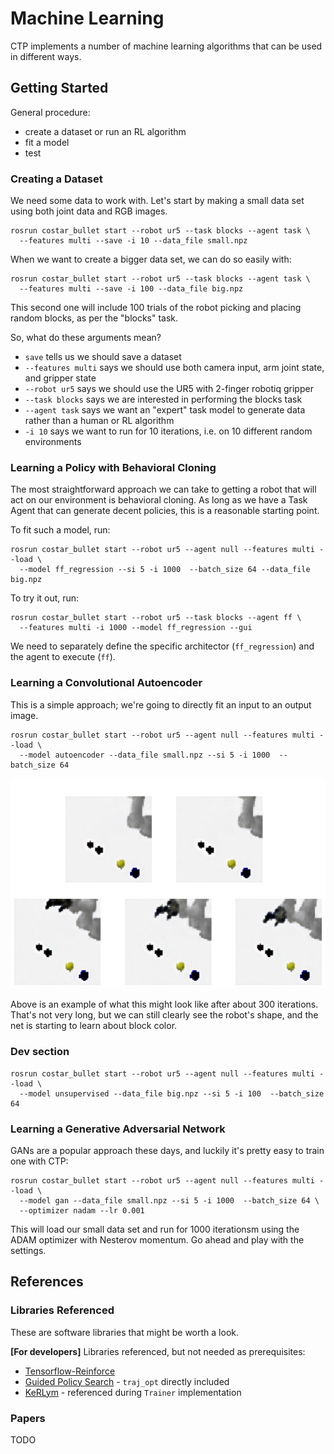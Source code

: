 
# Machine Learning 

CTP implements a number of machine learning algorithms that can be used in different ways.

## Getting Started

General procedure:
  - create a dataset or run an RL algorithm
  - fit a model
  - test

### Creating a Dataset

We need some data to work with. Let's start by making a small data set using both joint data and RGB images.

```
rosrun costar_bullet start --robot ur5 --task blocks --agent task \
  --features multi --save -i 10 --data_file small.npz
```

When we want to create a bigger data set, we can do so easily with:
```
rosrun costar_bullet start --robot ur5 --task blocks --agent task \
  --features multi --save -i 100 --data_file big.npz
```

This second one will include 100 trials of the robot picking and placing random blocks, as per the "blocks" task.

So, what do these arguments mean?
  - `save` tells us we should save a dataset
  - `--features multi` says we should use both camera input, arm joint state, and gripper state
  - `--robot ur5` says we should use the UR5 with 2-finger robotiq gripper
  - `--task blocks` says we are interested in performing the blocks task
  - `--agent task` says we want an "expert" task model to generate data rather than a human or RL algorithm
  - `-i 10` says we want to run for 10 iterations, i.e. on 10 different random environments

### Learning a Policy with Behavioral Cloning

The most straightforward approach we can take to getting a robot that will act on our environment is behavioral cloning. As long as we have a Task Agent that can generate decent policies, this is a reasonable starting point.

To fit such a model, run:
```
rosrun costar_bullet start --robot ur5 --agent null --features multi --load \
  --model ff_regression --si 5 -i 1000  --batch_size 64 --data_file big.npz
```

To try it out, run:
```
rosrun costar_bullet start --robot ur5 --task blocks --agent ff \
  --features multi -i 1000 --model ff_regression --gui 
```

We need to separately define the specific architector (`ff_regression`) and the agent to execute (`ff`).

### Learning a Convolutional Autoencoder

This is a simple approach; we're going to directly fit an input to an output image.
```
rosrun costar_bullet start --robot ur5 --agent null --features multi --load \
  --model autoencoder --data_file small.npz --si 5 -i 1000  --batch_size 64
```

![Autoencoder Example](autoencoder_example.png)

Above is an example of what this might look like after about 300 iterations. That's not very long, but we can still clearly see the robot's shape, and the net is starting to learn about block color.

### Dev section

```
rosrun costar_bullet start --robot ur5 --agent null --features multi --load \
  --model unsupervised --data_file big.npz --si 5 -i 100  --batch_size 64
```

### Learning a Generative Adversarial Network

GANs are a popular approach these days, and luckily it's pretty easy to train one with CTP:
```
rosrun costar_bullet start --robot ur5 --agent null --features multi --load \
  --model gan --data_file small.npz --si 5 -i 1000  --batch_size 64 \
  --optimizer nadam --lr 0.001
```

This will load our small data set and run for 1000 iterationsm using the ADAM optimizer with Nesterov momentum. Go ahead and play with the settings.

## References

### Libraries Referenced

These are software libraries that might be worth a look.

**[For developers]** Libraries referenced, but not needed as prerequisites:
  - [Tensorflow-Reinforce](https://github.com/yukezhu/tensorflow-reinforce)
  - [Guided Policy Search](https://github.com/cbfinn/gps) - `traj_opt` directly included
  - [KeRLym](https://github.com/osh/kerlym) - referenced during `Trainer` implementation

### Papers

TODO
